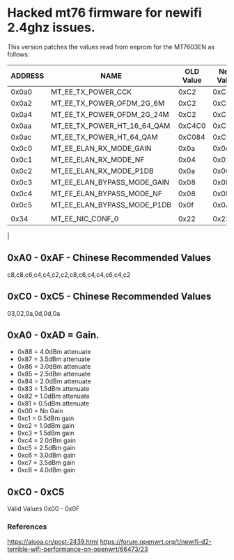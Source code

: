 # Hacked mt76 firmware for newifi 2.4ghz issues.

This version patches the values read from eeprom for the MT7603EN as follows:

| ADDRESS | NAME | OLD Value | New Value |
|---------|------|-----------|-----------|
| 0x0a0 | MT_EE_TX_POWER_CCK | 0xC2 | 0xC6 |
| 0x0a2 | MT_EE_TX_POWER_OFDM_2G_6M | 0xC2 | 0xC6 |
| 0x0a4 | MT_EE_TX_POWER_OFDM_2G_24M | 0xC2 | 0xC6 |
| 0x0aa | MT_EE_TX_POWER_HT_16_64_QAM | 0xC4C0 | 0xC4C2 |
| 0x0ac | MT_EE_TX_POWER_HT_64_QAM | 0xC084 | 0xC0C0 |
| 0x0c0 | MT_EE_ELAN_RX_MODE_GAIN | 0x0a | 0x0e |
| 0x0c1 | MT_EE_ELAN_RX_MODE_NF | 0x04 | 0x02 |
| 0x0c2 | MT_EE_ELAN_RX_MODE_P1DB | 0x0a | 0x00 |
| 0x0c3 | MT_EE_ELAN_BYPASS_MODE_GAIN | 0x08 | 0x0D |
| 0x0c4 | MT_EE_ELAN_BYPASS_MODE_NF | 0x08 | 0x0D |
| 0x0c5 | MT_EE_ELAN_BYPASS_MODE_P1DB | 0x0f | 0x0A |
|  |  |  |  |
| 0x34 | MT_EE_NIC_CONF_0 | 0x22 | 0x23 |
|

## 0xA0 - 0xAF - Chinese Recommended Values

c8,c8,c6,c4,c4,c2,c2,c8,c6,c4,c4,c6,c4,c2

## 0xC0 - 0xC5 - Chinese Recommended Values

03,02,0a,0d,0d,0a

## 0xA0 - 0xAD = Gain.

- 0x88 = 4.0dBm attenuate
- 0x87 = 3.5dBm attenuate
- 0x86 = 3.0dBm attenuate
- 0x85 = 2.5dBm attenuate
- 0x84 = 2.0dBm attenuate
- 0x83 = 1.5dBm attenuate
- 0x82 = 1.0dBm attenuate
- 0x81 = 0.5dBm attenuate
- 0x00 = No Gain
- 0xc1 = 0.5dBm gain
- 0xc2 = 1.0dBm gain
- 0xc3 = 1.5dBm gain
- 0xc4 = 2.0dBm gain
- 0xc5 = 2.5dBm gain
- 0xc6 = 3.0dBm gain
- 0xc7 = 3.5dBm gain
- 0xc8 = 4.0dBm gain

## 0xC0 - 0xC5

Valid Values 0x00 - 0x0F

### References
https://aisoa.cn/post-2439.html
https://forum.openwrt.org/t/newifi-d2-terrible-wifi-performance-on-openwrt/66473/23